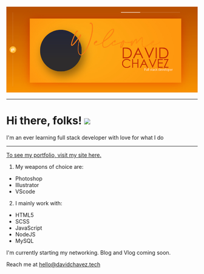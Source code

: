 [![Header](https://raw.githubusercontent.com/davidchavezTech/davidchavezTech/main/banner.jpg "Click to visit my site!")](https://davidchavez.tech/)

---

# Hi there, folks! <img src="https://raw.githubusercontent.com/MartinHeinz/MartinHeinz/master/wave.gif" width="30px">

I'm an ever learning full stack developer with love for what I do

---

[To see my portfolio, visit my site here.](https://davidchavez.tech/)

1. My weapons of choice are:

* Photoshop
* Illustrator
* VScode

2. I mainly work with:

* HTML5
* SCSS
* JavaScript
* NodeJS
* MySQL

I'm currently starting my networking. Blog and Vlog coming soon.

Reach me at hello@davidchavez.tech

<!--
**davidchavezTech/davidchavezTech** is a ✨ _special_ ✨ repository because its `README.md` (this file) appears on your GitHub profile.

Here are some ideas to get you started:

- 🔭 I’m currently working on ...
- 🌱 I’m currently learning ...
- 👯 I’m looking to collaborate on ...
- 🤔 I’m looking for help with ...
- 💬 Ask me about ...
- 📫 How to reach me: ...
- 😄 Pronouns: ...
- ⚡ Fun fact: ...
-->
